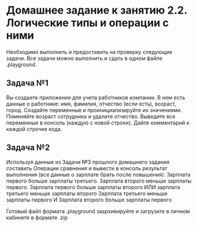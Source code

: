 # Домашнее задание к занятию 2.2. Логические типы и операции с ними

Необходимо выполнить и предоставить на проверку следующие задачи. Все задачи можно выполнить и сдать в одном файле .playground.

## Задача №1

Вы создаете приложение для учета работников компании. В нем есть данные о работнике: имя, фамилия, отчество (если есть), возраст, город.
Создайте переменные и проинициализируйте их значениями.
Поменяйте возраст сотрудника и удалите отчество.
Выведите все переменные в консоль (каждую с новой строки).
Дайте комментарий к каждой строчке кода.

## Задача №2
Используя данные из Задачи №3 прошлого домашнего задания составить Операции сравнения и вывести в консоль результат выполнения (все данные о зарплате брать после повышения):
Зарплата первого больше зарплаты третьего.
Зарплата второго меньше зарплаты первого.
Зарплата первого больше зарплаты второго ИЛИ зарплата третьего меньше зарплаты второго
Зарплата третьего меньше зарплаты первого И Зарплата второго больше зарплаты первого

Готовый файл формата .playground заархивируйте и загрузите в личном кабинете в формате .zip
